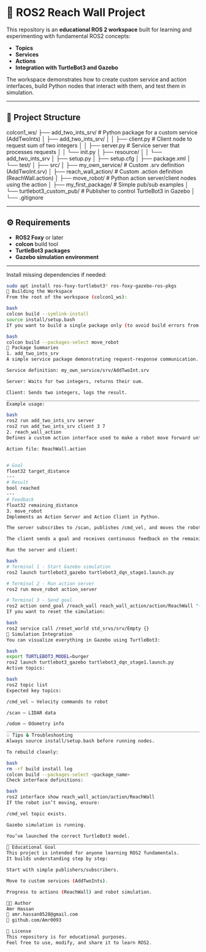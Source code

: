 # 🦾 ROS2 Reach Wall Project

This repository is an **educational ROS 2 workspace** built for learning and experimenting with fundamental ROS2 concepts:
- **Topics**
- **Services**
- **Actions**
- **Integration with TurtleBot3 and Gazebo**

The workspace demonstrates how to create custom service and action interfaces, build Python nodes that interact with them, and test them in simulation.

____________________________________________________________________________________________________________________________________________________________________________________________________________________

## 📁 Project Structure

colcon1_ws/
├── add_two_ints_srv/ # Python package for a custom service (AddTwoInts)
│ ├── add_two_ints_srv/
│ │ ├── client.py # Client node to request sum of two integers
│ │ ├── server.py # Service server that processes requests
│ │ └── init.py
│ ├── resource/
│ │ └── add_two_ints_srv
│ ├── setup.py
│ ├── setup.cfg
│ ├── package.xml
│ └── test/
│
├── src/
│ ├── my_own_service/ # Custom .srv definition (AddTwoInt.srv)
│ ├── reach_wall_action/ # Custom .action definition (ReachWall.action)
│ ├── move_robot/ # Python action server/client nodes using the action
│ ├── my_first_package/ # Simple pub/sub examples
│ └── turtlebot3_custom_pub/ # Publisher to control TurtleBot3 in Gazebo
│
└── .gitignore


____________________________________________________________________________________________________________________________________________________________________________________________________________________

## ⚙️ Requirements

- **ROS2 Foxy** or later  
- **colcon** build tool  
- **TurtleBot3 packages**  
- **Gazebo simulation environment**
____________________________________________________________________________________________________________________________________________________________________________________________________________________
Install missing dependencies if needed:
```bash
sudo apt install ros-foxy-turtlebot3* ros-foxy-gazebo-ros-pkgs
🧱 Building the Workspace
From the root of the workspace (colcon1_ws):

bash
colcon build --symlink-install
source install/setup.bash
If you want to build a single package only (to avoid build errors from others):

bash
colcon build --packages-select move_robot
🧩 Package Summaries
1. add_two_ints_srv
A simple service package demonstrating request-response communication.

Service definition: my_own_service/srv/AddTwoInt.srv

Server: Waits for two integers, returns their sum.

Client: Sends two integers, logs the result.
___________________________________________________________________________________________________________________________________________________________________________________________________________
Example usage:

bash
ros2 run add_two_ints_srv server
ros2 run add_two_ints_srv client 3 7
2. reach_wall_action
Defines a custom action interface used to make a robot move forward until it reaches a wall.

Action file: ReachWall.action


# Goal
float32 target_distance
---
# Result
bool reached
---
# Feedback
float32 remaining_distance
3. move_robot
Implements an Action Server and Action Client in Python.

The server subscribes to /scan, publishes /cmd_vel, and moves the robot forward until the target_distance is reached.

The client sends a goal and receives continuous feedback on the remaining distance.

Run the server and client:

bash
# Terminal 1 - Start Gazebo simulation
ros2 launch turtlebot3_gazebo turtlebot3_dqn_stage1.launch.py

# Terminal 2 - Run action server
ros2 run move_robot action_server

# Terminal 3 - Send goal
ros2 action send_goal /reach_wall reach_wall_action/action/ReachWall "{target_distance: 0.5}" --feedback
If you want to reset the simulation:

bash
ros2 service call /reset_world std_srvs/srv/Empty {}
🐢 Simulation Integration
You can visualize everything in Gazebo using TurtleBot3:

bash
export TURTLEBOT3_MODEL=burger
ros2 launch turtlebot3_gazebo turtlebot3_dqn_stage1.launch.py
Active topics:

bash
ros2 topic list
Expected key topics:

/cmd_vel – Velocity commands to robot

/scan – LIDAR data

/odom – Odometry info
____________________________________________________________________________________________________________________________________________________________________________________________________________________
💡 Tips & Troubleshooting
Always source install/setup.bash before running nodes.

To rebuild cleanly:

bash
rm -rf build install log
colcon build --packages-select <package_name>
Check interface definitions:

bash
ros2 interface show reach_wall_action/action/ReachWall
If the robot isn’t moving, ensure:

/cmd_vel topic exists.

Gazebo simulation is running.

You’ve launched the correct TurtleBot3 model.
____________________________________________________________________________________________________________________________________________________________________________________________________________________
📘 Educational Goal
This project is intended for anyone learning ROS2 fundamentals.
It builds understanding step by step:

Start with simple publishers/subscribers.

Move to custom services (AddTwoInts).

Progress to actions (ReachWall) and robot simulation.

🧑‍💻 Author
Amr Hassan
📧 amr.hassan0528@gmail.com
🔗 github.com/Amr0093

🏁 License
This repository is for educational purposes.
Feel free to use, modify, and share it to learn ROS2.
